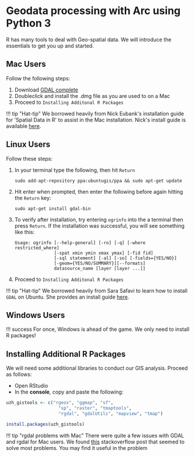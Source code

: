 # Geodata processing with Arc using Python 3

R has many tools to deal with Geo-spatial data.
We will introduce the essentials to get you up and started.

## Mac Users

Follow the following steps:

1.  Download [GDAL complete](http://www.kyngchaos.com/files/software/frameworks/GDAL_Complete-2.1.dmg)
2.  Doubleclick and install the .dmg file as you are used to on a Mac
3.  Proceed to `Installing Additonal R Packages`

!!! tip "Hat-tip"
    We borrowed heavily from Nick Eubank's installation guide for 'Spatial Data in R' to assist in the Mac installation.
    Nick's install guide is available [here](http://www.nickeubank.com/wp-content/uploads/2015/10/RGIS1_SpatialDataTypes_part0_setup.html).

## Linux Users

Follow these steps:

1.  In your terminal type the following, then hit `Return`

        sudo add-apt-repository ppa:ubuntugis/ppa && sudo apt-get update

2.  Hit enter when prompted, then enter the following before again hitting the `Return` key:

        sudo apt-get install gdal-bin

3.  To verify after installation, try entering `ogrinfo` into the a terminal then press `Return`. If the installation was successful, you will see something like this:

        Usage: ogrinfo [--help-general] [-ro] [-q] [-where restricted_where]
                       [-spat xmin ymin xmax ymax] [-fid fid]
                       [-sql statement] [-al] [-so] [-fields={YES/NO}]
                       [-geom={YES/NO/SUMMARY}][--formats]
                       datasource_name [layer [layer ...]]

4.  Proceed to `Installing Additonal R Packages`

!!! tip "Hat-tip"
    We borrowed heavily from Sara Safavi to learn how to install `GDAL` on Ubuntu.
    She provides an install guide [here](http://www.sarasafavi.com/installing-gdalogr-on-ubuntu.html).

## Windows Users

!!! success
    For once, Windows is ahead of the game. We only need to install R packages!


## Installing Additional R Packages

We will need some additional libraries to conduct our GIS analysis. Proceed as follows:

*   Open RStudio
*   In the **console**, copy and paste the following:

```r
uzh_gistools <- c("rgeos", "ggmap", "sf",
                    "sp", "raster", "tmaptools",
                    "rgdal", "gdalUtils", "mapview", "tmap")

install.packages(uzh_gistools)
```


!!! tip "rgdal problems with Mac"
    There were quite a few issues with GDAL and rgdal for Mac users.
    We found [this](https://stackoverflow.com/questions/34333624/trouble-installing-rgdal) stackoverflow post that seemed to solve most problems.
    You may find it useful in the problem

